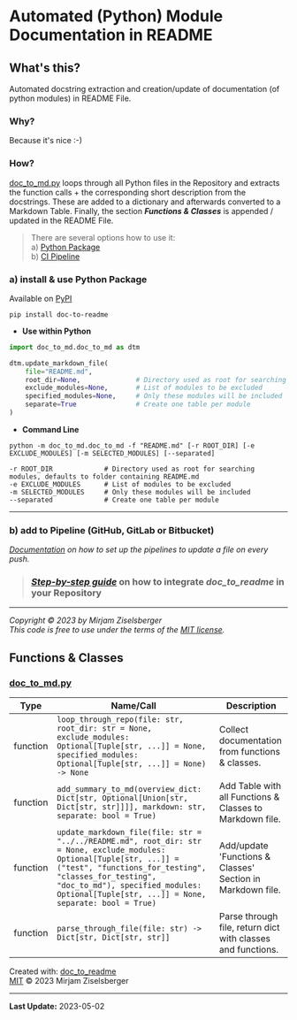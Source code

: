 # Automated (Python) Module Documentation in README

## What's this?

Automated docstring extraction and creation/update of documentation (of python modules) in README File.

### Why?

Because it's nice :-)

### How?

[doc_to_md.py](src/doc_to_md/doc_to_md.py) loops through all Python files in the Repository and extracts the function calls + the
corresponding short description from the docstrings. These are added to a dictionary and afterwards converted to
a Markdown Table. Finally, the section **_Functions & Classes_** is appended / updated in the README File.

> There are several options how to use it:  
> a) [Python Package](#a-install--use-python-package)   
> b) [CI Pipeline](#b-add-to-pipeline-github-gitlab-or-bitbucket)  


### a) install & use Python Package

Available on [PyPI](https://pypi.org/project/doc-to-readme)
```shell
pip install doc-to-readme
```

- **Use within Python** 
```python
import doc_to_md.doc_to_md as dtm

dtm.update_markdown_file(
    file="README.md",
    root_dir=None,              # Directory used as root for searching modules, defaults to folder containing README.md
    exclude_modules=None,       # List of modules to be excluded
    specified_modules=None,     # Only these modules will be included
    separate=True               # Create one table per module
)
```

- **Command Line**
```shell
python -m doc_to_md.doc_to_md -f "README.md" [-r ROOT_DIR] [-e EXCLUDE_MODULES] [-m SELECTED_MODULES] [--separated]

-r ROOT_DIR             # Directory used as root for searching modules, defaults to folder containing README.md
-e EXCLUDE_MODULES      # List of modules to be excluded
-m SELECTED_MODULES     # Only these modules will be included
--separated             # Create one table per module
```

---

### b) add to Pipeline (GitHub, GitLab or Bitbucket)
_[Documentation](https://github.com/ziselsberger/doc_to_readme/blob/main/How_to_setup_the_pipelines.md) on how to set up the pipelines to update a file on every push._

> ### [**_Step-by-step guide_**](https://github.com/ziselsberger/use_doc_to_readme) on how to integrate _doc_to_readme_ in your Repository

---

_Copyright &copy; 2023 by Mirjam Ziselsberger_  
_This code is free to use under the terms of the [MIT license](/LICENSE)._

## Functions & Classes  

### [doc_to_md.py](./src/doc_to_md/doc_to_md.py)

| Type | Name/Call | Description |
| --- | --- | --- |
| function  | `loop_through_repo(file: str, root_dir: str = None, exclude_modules: Optional[Tuple[str, ...]] = None, specified_modules: Optional[Tuple[str, ...]] = None) -> None` | Collect documentation from functions & classes. |
| function  | `add_summary_to_md(overview_dict: Dict[str, Optional[Union[str, Dict[str, str]]]], markdown: str, separate: bool = True)` | Add Table with all Functions & Classes to Markdown file. |
| function  | `update_markdown_file(file: str = "../../README.md", root_dir: str = None, exclude_modules: Optional[Tuple[str, ...]] = ("test", "functions_for_testing", "classes_for_testing", "doc_to_md"), specified_modules: Optional[Tuple[str, ...]] = None, separate: bool = True)` | Add/update 'Functions & Classes' Section in Markdown file. |
| function  | `parse_through_file(file: str) -> Dict[str, Dict[str, str]]` | Parse through file, return dict with classes and functions. |

Created with: [doc_to_readme](https://github.com/ziselsberger/doc_to_readme)  
[MIT](https://github.com/ziselsberger/doc_to_readme/blob/main/LICENSE) &copy; 2023 Mirjam Ziselsberger

---
**Last Update:** 2023-05-02
